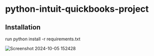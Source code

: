 # python-intuit-quickbooks-project

## Installation
run python install -r requirements.txt

![Screenshot 2024-10-05 152428](https://github.com/user-attachments/assets/b017db85-b816-4197-bd08-5537ef75d952)

